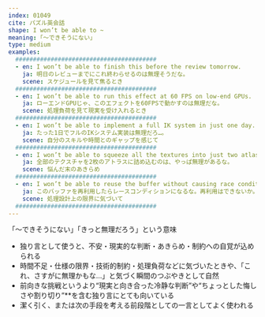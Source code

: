 ```yaml
---
index: 01049
cite: パズル英会話
shape: I won’t be able to ~
meaning: ｢〜できそうにない」
type: medium
examples:
  ########################################
  - en: I won’t be able to finish this before the review tomorrow.
    ja: 明日のレビューまでにこれ終わらせるのは無理そうだな。
    scene: スケジュールを見て焦るとき
  ########################################
  - en: I won’t be able to run this effect at 60 FPS on low-end GPUs.
    ja: ローエンドGPUじゃ、このエフェクトを60FPSで動かすのは無理だな。
    scene: 処理負荷を見て現実を受け入れるとき
  ########################################
  - en: I won’t be able to implement a full IK system in just one day.
    ja: たった1日でフルのIKシステム実装は無理だろ…。
    scene: 自分のスキルや時間とのギャップを感じて
  ########################################
  - en: I won’t be able to squeeze all the textures into just two atlases.
    ja: 全部のテクスチャを2枚のアトラスに詰め込むのは、やっぱ無理があるな。
    scene: 悩んだ末のあきらめ
  ########################################
  - en: I won’t be able to reuse the buffer without causing race conditions.
    ja: このバッファを再利用したらレースコンディションになるな。再利用はできないか。
    scene: 処理設計上の限界に気づいて
  ########################################
---
```


「〜できそうにない」「きっと無理だろう」という意味

- 独り言として使うと、不安・現実的な判断・あきらめ・制約への自覚が込められる
- 時間不足・仕様の限界・技術的制約・処理負荷などに気づいたときや、「これ、さすがに無理かもな…」と気づく瞬間のつぶやきとして自然
- 前向きな挑戦というより“現実と向き合った冷静な判断”や“ちょっとした悔しさや割り切り”**を含む独り言にとても向いている
- 潔く引く、または次の手段を考える前段階としての一言としてよく使われる
